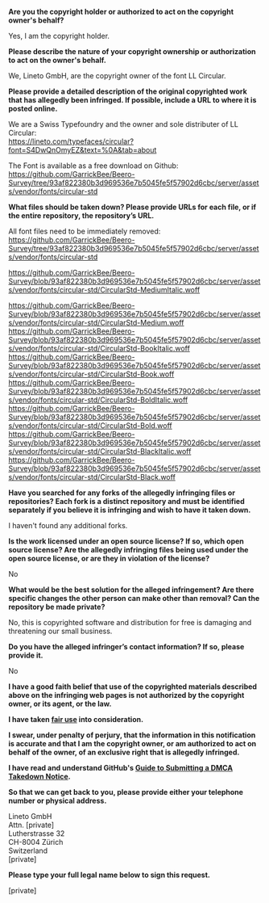 **Are you the copyright holder or authorized to act on the copyright owner's behalf?**  
  
Yes, I am the copyright holder.  
  
**Please describe the nature of your copyright ownership or authorization to act on the owner's behalf.**  
  
We, Lineto GmbH, are the copyright owner of the font LL Circular.  
  
**Please provide a detailed description of the original copyrighted work that has allegedly been infringed. If possible, include a URL to where it is posted online.**  
  
We are a Swiss Typefoundry and the owner and sole distributer of LL Circular:  
https://lineto.com/typefaces/circular?font=S4DwQnOmyEZ&text=%0A&tab=about  
  
The Font is available as a free download on Github:  
https://github.com/GarrickBee/Beero-Survey/tree/93af822380b3d969536e7b5045fe5f57902d6cbc/server/assets/vendor/fonts/circular-std  
  
**What files should be taken down? Please provide URLs for each file, or if the entire repository, the repository’s URL.**  
  
All font files need to be immediately removed:  
https://github.com/GarrickBee/Beero-Survey/tree/93af822380b3d969536e7b5045fe5f57902d6cbc/server/assets/vendor/fonts/circular-std  
  
https://github.com/GarrickBee/Beero-Survey/blob/93af822380b3d969536e7b5045fe5f57902d6cbc/server/assets/vendor/fonts/circular-std/CircularStd-MediumItalic.woff  
  
https://github.com/GarrickBee/Beero-Survey/blob/93af822380b3d969536e7b5045fe5f57902d6cbc/server/assets/vendor/fonts/circular-std/CircularStd-Medium.woff  
https://github.com/GarrickBee/Beero-Survey/blob/93af822380b3d969536e7b5045fe5f57902d6cbc/server/assets/vendor/fonts/circular-std/CircularStd-BookItalic.woff  
https://github.com/GarrickBee/Beero-Survey/blob/93af822380b3d969536e7b5045fe5f57902d6cbc/server/assets/vendor/fonts/circular-std/CircularStd-Book.woff  
https://github.com/GarrickBee/Beero-Survey/blob/93af822380b3d969536e7b5045fe5f57902d6cbc/server/assets/vendor/fonts/circular-std/CircularStd-BoldItalic.woff  
https://github.com/GarrickBee/Beero-Survey/blob/93af822380b3d969536e7b5045fe5f57902d6cbc/server/assets/vendor/fonts/circular-std/CircularStd-Bold.woff  
https://github.com/GarrickBee/Beero-Survey/blob/93af822380b3d969536e7b5045fe5f57902d6cbc/server/assets/vendor/fonts/circular-std/CircularStd-BlackItalic.woff  
https://github.com/GarrickBee/Beero-Survey/blob/93af822380b3d969536e7b5045fe5f57902d6cbc/server/assets/vendor/fonts/circular-std/CircularStd-Black.woff  
  
**Have you searched for any forks of the allegedly infringing files or repositories? Each fork is a distinct repository and must be identified separately if you believe it is infringing and wish to have it taken down.**  
  
I haven't found any additional forks.  
  
**Is the work licensed under an open source license? If so, which open source license? Are the allegedly infringing files being used under the open source license, or are they in violation of the license?**  
  
No  
  
**What would be the best solution for the alleged infringement? Are there specific changes the other person can make other than removal? Can the repository be made private?**  
  
No, this is copyrighted software and distribution for free is damaging and threatening our small business.  
  
**Do you have the alleged infringer’s contact information? If so, please provide it.**  
  
No  
  
**I have a good faith belief that use of the copyrighted materials described above on the infringing web pages is not authorized by the copyright owner, or its agent, or the law.**  
  
**I have taken <a href="https://www.lumendatabase.org/topics/22">fair use</a> into consideration.**  
  
**I swear, under penalty of perjury, that the information in this notification is accurate and that I am the copyright owner, or am authorized to act on behalf of the owner, of an exclusive right that is allegedly infringed.**  
  
**I have read and understand GitHub's <a href="https://docs.github.com/articles/guide-to-submitting-a-dmca-takedown-notice/">Guide to Submitting a DMCA Takedown Notice</a>.**  
  
**So that we can get back to you, please provide either your telephone number or physical address.**  
  
Lineto GmbH  
Attn. [private]    
Lutherstrasse 32    
CH-8004 Zürich    
Switzerland    
[private]    
  
**Please type your full legal name below to sign this request.**  
  
[private]  
